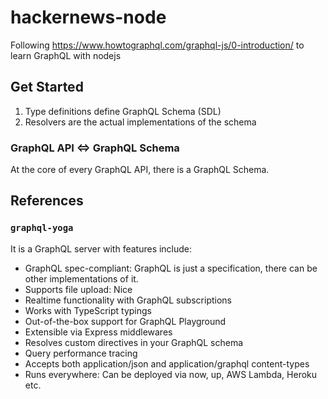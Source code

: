 # hackernews-node
Following https://www.howtographql.com/graphql-js/0-introduction/ to learn GraphQL with nodejs

## Get Started
1. Type definitions define GraphQL Schema (SDL)
2. Resolvers are the actual implementations of the schema

### GraphQL API <=> GraphQL Schema
At the core of every GraphQL API, there is a GraphQL Schema.


## References
### `graphql-yoga`
It is a GraphQL server with features include:
* GraphQL spec-compliant: GraphQL is just a specification, there can be other implementations of it.
* Supports file upload: Nice
* Realtime functionality with GraphQL subscriptions
* Works with TypeScript typings
* Out-of-the-box support for GraphQL Playground
* Extensible via Express middlewares
* Resolves custom directives in your GraphQL schema
* Query performance tracing
* Accepts both application/json and application/graphql content-types
* Runs everywhere: Can be deployed via now, up, AWS Lambda, Heroku etc.
